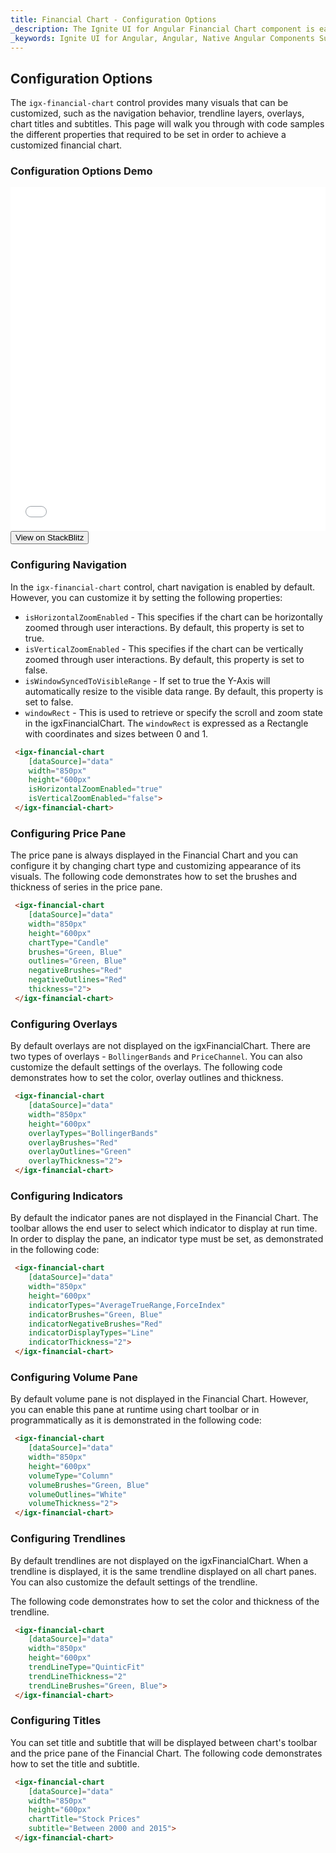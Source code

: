 ```yaml
---
title: Financial Chart - Configuration Options
_description: The Ignite UI for Angular Financial Chart component is easily configured to display financial data using a simple and intuitive API, as once the user binds the data, the chart offers multiple ways in which the data can then be visualized and interpreted.
_keywords: Ignite UI for Angular, Angular, Native Angular Components Suite, Native Angular Controls, Native Angular Components, Native Angular Components Library, Angular Chart, Angular Chart Control, Angular Chart Example, Angular Grid Component, Angular Chart Component, Angular Financial Chart
---
```

## Configuration Options

The `igx-financial-chart` control provides many visuals that can be customized, such as the navigation behavior, trendline layers, overlays, chart titles and subtitles.
This page will walk you through with code samples the different properties that required to be set in order to achieve a customized financial chart.

### Configuration Options Demo

<div class="sample-container" style="height: 550px">
    <iframe id="financial-chart-trendlines-iframe" src='{environment:demosBaseUrl}/financial-chart-trendlines' width="100%" height="100%" seamless frameBorder="0" onload="onSampleIframeContentLoaded(this);"></iframe>
</div>
<div>
    <button data-localize="stackblitz" class="stackblitz-btn"   data-iframe-id="financial-chart-trendlines-iframe" data-demos-base-url="{environment:demosBaseUrl}">View on StackBlitz
    </button>
</div>

<div class="divider--half"></div>

### Configuring Navigation
In the `igx-financial-chart` control, chart navigation is enabled by default. However, you can customize it by setting the following properties:

- `isHorizontalZoomEnabled` - This specifies if the chart can be horizontally zoomed through user interactions. By default, this property is set to true.
- `isVerticalZoomEnabled` - This specifies if the chart can be vertically zoomed through user interactions. By default, this property is set to false.
- `isWindowSyncedToVisibleRange` - If set to true the Y-Axis will automatically resize to the visible data range. By default, this property is set to false.
- `windowRect` - This is used to retrieve or specify the scroll and zoom state in the igxFinancialChart. The `windowRect` is expressed as a Rectangle with coordinates and sizes between 0 and 1.

```html
 <igx-financial-chart
    [dataSource]="data"
    width="850px"
    height="600px"
    isHorizontalZoomEnabled="true"
    isVerticalZoomEnabled="false">
 </igx-financial-chart>
```

### Configuring Price Pane
The price pane is always displayed in the Financial Chart and you can configure it by changing chart type and customizing appearance of its visuals. The following code demonstrates how to set the brushes and thickness of series in the price pane.

```html
 <igx-financial-chart
    [dataSource]="data"
    width="850px"
    height="600px"
    chartType="Candle"
    brushes="Green, Blue"
    outlines="Green, Blue"
    negativeBrushes="Red"
    negativeOutlines="Red"
    thickness="2">
 </igx-financial-chart>
```

### Configuring Overlays
By default overlays are not displayed on the igxFinancialChart. There are two types of overlays - `BollingerBands` and `PriceChannel`. You can also customize the default settings of the overlays. The following code demonstrates how to set the color, overlay outlines and thickness.

```html
 <igx-financial-chart
    [dataSource]="data"
    width="850px"
    height="600px"
    overlayTypes="BollingerBands"
    overlayBrushes="Red"
    overlayOutlines="Green"
    overlayThickness="2">
 </igx-financial-chart>
```

### Configuring Indicators
By default the indicator panes are not displayed in the Financial Chart. The toolbar allows the end user to select which indicator to display at run time. In order to display the pane, an indicator type must be set, as demonstrated in the following code:

```html
 <igx-financial-chart
    [dataSource]="data"
    width="850px"
    height="600px"
    indicatorTypes="AverageTrueRange,ForceIndex"
    indicatorBrushes="Green, Blue"
    indicatorNegativeBrushes="Red"
    indicatorDisplayTypes="Line"
    indicatorThickness="2">
 </igx-financial-chart>
```

### Configuring Volume Pane
By default volume pane is not displayed in the Financial Chart. However, you can enable this pane at runtime using chart toolbar or in programmatically as it is demonstrated in the following code:

```html
 <igx-financial-chart
    [dataSource]="data"
    width="850px"
    height="600px"
    volumeType="Column"
    volumeBrushes="Green, Blue"
    volumeOutlines="White"
    volumeThickness="2">
 </igx-financial-chart>
```

### Configuring Trendlines
By default trendlines are not displayed on the igxFinancialChart. When a trendline is displayed, it is the same trendline displayed on all chart panes. You can also customize the default settings of the trendline.

The following code demonstrates how to set the color and thickness of the trendline.

```html
 <igx-financial-chart
    [dataSource]="data"
    width="850px"
    height="600px"
    trendLineType="QuinticFit"
    trendLineThickness="2"
    trendLineBrushes="Green, Blue">
 </igx-financial-chart>
```

### Configuring Titles
You can set title and subtitle that will be displayed between chart's toolbar and the price pane of the Financial Chart. The following code demonstrates how to set the title and subtitle.

```html
 <igx-financial-chart
    [dataSource]="data"
    width="850px"
    height="600px"
    chartTitle="Stock Prices"
    subtitle="Between 2000 and 2015">
 </igx-financial-chart>
```